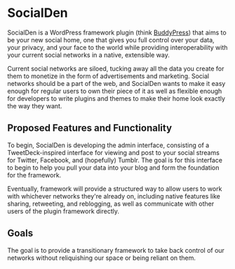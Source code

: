 # SocialDen

SocialDen is a WordPress framework plugin (think [BuddyPress][1]) that aims to be your new social home, one that gives you full control over your data, your privacy, and your face to the world while providing interoperability with your current social networks in a native, extensible way.

Current social networks are siloed, tucking away all the data you create for them to monetize in the form of advertisements and marketing. Social networks should be a part of the web, and SocialDen wants to make it easy enough for regular users to own their piece of it as well as flexible enough for developers to write plugins and themes to make their home look exactly the way they want.

## Proposed Features and Functionality

To begin, SocialDen is developing the admin interface, consisting of a TweetDeck-inspired interface for viewing and post to your social streams for Twitter, Facebook, and (hopefully) Tumblr. The goal is for this interface to begin to help you pull your data into your blog and form the foundation for the framework.

Eventually, framework will provide a structured way to allow users to work with whichever networks they're already on, including native features like sharing, retweeting, and reblogging, as well as communicate with other users of the plugin framework directly.

## Goals

The goal is to provide a transitionary framework to take back control of our networks without reliquishing our space or being reliant on them.

  [1]:https://buddypress.org/